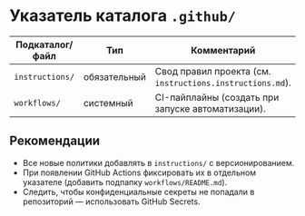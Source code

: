 # Указатель каталога `.github/`

| Подкаталог/файл | Тип | Комментарий |
| --- | --- | --- |
| `instructions/` | обязательный | Свод правил проекта (см. `instructions.instructions.md`). |
| `workflows/` | системный | CI-пайплайны (создать при запуске автоматизации). |

## Рекомендации

- Все новые политики добавлять в `instructions/` с версионированием.
- При появлении GitHub Actions фиксировать их в отдельном указателе (добавить подпапку `workflows/README.md`).
- Следить, чтобы конфиденциальные секреты не попадали в репозиторий — использовать GitHub Secrets.
